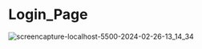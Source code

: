 # Login_Page
![screencapture-localhost-5500-2024-02-26-13_14_34](https://github.com/prashant41/Login_Page/assets/30230584/357e9b9d-ae07-40c5-b1b7-d3495a7ea08e)
